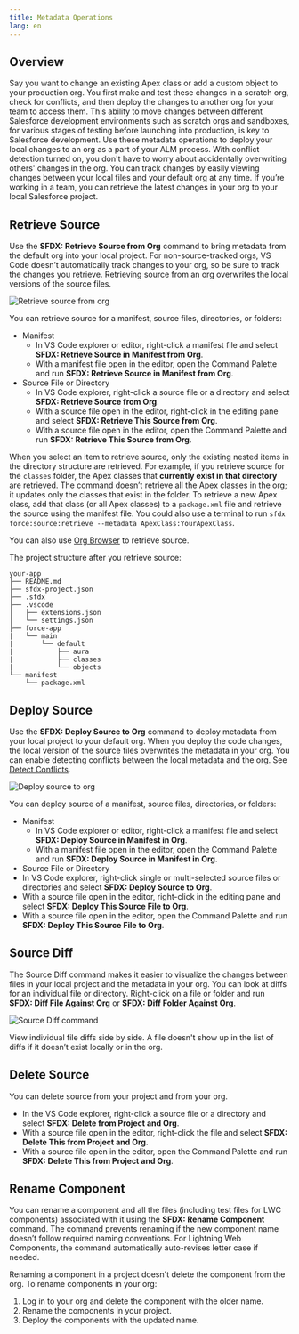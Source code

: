 ```yaml
---
title: Metadata Operations
lang: en
---
```


## Overview

Say you want to change an existing Apex class or add a custom object to your production org. You first make and test these changes in a scratch org, check for conflicts, and then deploy the changes to another org for your team to access them. This ability to move changes between different Salesforce development environments such as scratch orgs and sandboxes, for various stages of testing before launching into production, is key to Salesforce development. Use these metadata operations to deploy your local changes to an org as a part of your ALM process. With conflict detection turned on, you don't have to worry about accidentally overwriting others' changes in the org. You can track changes by easily viewing changes between your local files and your default org at any time. If you’re working in a team, you can retrieve the latest changes in your org to your local Salesforce project.

## Retrieve Source

Use the **SFDX: Retrieve Source from Org** command to bring metadata from the default org into your local project. For non-source-tracked orgs, VS Code doesn’t automatically track changes to your org, so be sure to track the changes you retrieve. Retrieving source from an org overwrites the local versions of the source files.

![Retrieve source from org](./images/retrieve-source-from-org.png)

You can retrieve source for a manifest, source files, directories, or folders:

- Manifest
  - In VS Code explorer or editor, right-click a manifest file and select **SFDX: Retrieve Source in Manifest from Org**.
  - With a manifest file open in the editor, open the Command Palette and run **SFDX: Retrieve Source in Manifest from Org**.
- Source File or Directory
  - In VS Code explorer, right-click a source file or a directory and select **SFDX: Retrieve Source from Org**.
  - With a source file open in the editor, right-click in the editing pane and select **SFDX: Retrieve This Source from Org**.
  - With a source file open in the editor, open the Command Palette and run **SFDX: Retrieve This Source from Org**.

When you select an item to retrieve source, only the existing nested items in the directory structure are retrieved. For example, if you retrieve source for the `classes` folder, the Apex classes that **currently exist in that directory** are retrieved. The command doesn’t retrieve all the Apex classes in the org; it updates only the classes that exist in the folder. To retrieve a new Apex class, add that class (or all Apex classes) to a `package.xml` file and retrieve the source using the manifest file. You could also use a terminal to run `sfdx force:source:retrieve --metadata ApexClass:YourApexClass`.

You can also use [Org Browser](./en/user-guide/development-models/#create-project-and-use-org-browser) to retrieve source.

The project structure after you retrieve source:

```text
your-app
├── README.md
├── sfdx-project.json
├── .sfdx
├── .vscode
│   ├── extensions.json
│   └── settings.json
├── force-app
|   └── main
|       └── default
|           ├── aura
|           ├── classes
|           └── objects
└── manifest
    └── package.xml
```

## Deploy Source

Use the **SFDX: Deploy Source to Org** command to deploy metadata from your local project to your default org. When you deploy the code changes, the local version of the source files overwrites the metadata in your org. You can enable detecting conflicts between the local metadata and the org. See [Detect Conflicts](./en/user-guide/detect-conflicts).

![Deploy source to org](./images/deploy-source-to-org.png)

You can deploy source of a manifest, source files, directories, or folders:

- Manifest
  - In VS Code explorer or editor, right-click a manifest file and select **SFDX: Deploy Source in Manifest in Org**.
  - With a manifest file open in the editor, open the Command Palette and run **SFDX: Deploy Source in Manifest in Org**.
- Source File or Directory
- In VS Code explorer, right-click single or multi-selected source files or directories and select **SFDX: Deploy Source to Org**.
- With a source file open in the editor, right-click in the editing pane and select **SFDX: Deploy This Source File to Org**.
- With a source file open in the editor, open the Command Palette and run **SFDX: Deploy This Source File to Org**.

## Source Diff

The Source Diff command makes it easier to visualize the changes between files in your local project and the metadata in your org. You can look at diffs for an individual file or directory.
Right-click on a file or folder and run **SFDX: Diff File Against Org** or **SFDX: Diff Folder Against Org**.

![Source Diff command](../../../images/source_diff.png)

View individual file diffs side by side. A file doesn't show up in the list of diffs if it doesn’t exist locally or in the org.

## Delete Source

You can delete source from your project and from your org.

- In the VS Code explorer, right-click a source file or a directory and select **SFDX: Delete from Project and Org**.
- With a source file open in the editor, right-click the file and select **SFDX: Delete This from Project and Org**.
- With a source file open in the editor, open the Command Palette and run **SFDX: Delete This from Project and Org**.

## Rename Component

You can rename a component and all the files (including test files for LWC components) associated with it using the **SFDX: Rename Component** command. The command prevents renaming if the new component name doesn’t follow required naming conventions. For Lightning Web Components, the command automatically auto-revises letter case if needed.

Renaming a component in a project doesn't delete the component from the org. To rename components in your org:

1. Log in to your org and delete the component with the older name.
2. Rename the components in your project.
3. Deploy the components with the updated name.
